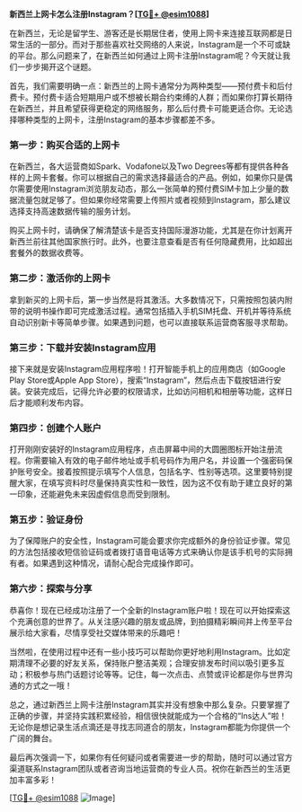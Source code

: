 **新西兰上网卡怎么注册Instagram？[[TG💪+ @esim1088](https://t.me/s/esim1088)]**

在新西兰，无论是留学生、游客还是长期居住者，使用上网卡来连接互联网都是日常生活的一部分。而对于那些喜欢社交网络的人来说，Instagram是一个不可或缺的平台。那么问题来了，在新西兰如何通过上网卡注册Instagram呢？今天就让我们一步步揭开这个谜题。

首先，我们需要明确一点：新西兰的上网卡通常分为两种类型——预付费卡和后付费卡。预付费卡适合短期用户或不想被长期合约束缚的人群；而如果你打算长期待在新西兰，并且希望获得更稳定的网络服务，那么后付费卡可能更适合你。无论选择哪种类型的上网卡，注册Instagram的基本步骤都差不多。

### 第一步：购买合适的上网卡

在新西兰，各大运营商如Spark、Vodafone以及Two Degrees等都有提供各种各样的上网卡套餐。你可以根据自己的需求选择最适合的产品。例如，如果你只是偶尔需要使用Instagram浏览朋友动态，那么一张简单的预付费SIM卡加上少量的数据流量包就足够了。但如果你经常需要上传照片或者视频到Instagram，那么建议选择支持高速数据传输的服务计划。

购买上网卡时，请确保了解清楚该卡是否支持国际漫游功能，尤其是在你计划离开新西兰前往其他国家旅行时。此外，也要注意查看是否有任何隐藏费用，比如超出套餐外的数据收费等。

### 第二步：激活你的上网卡

拿到新买的上网卡后，第一步当然是将其激活。大多数情况下，只需按照包装内附带的说明书操作即可完成激活过程。通常包括插入手机SIM托盘、开机并等待系统自动识别新卡等简单步骤。如果遇到问题，也可以直接联系运营商客服寻求帮助。

### 第三步：下载并安装Instagram应用

接下来就是安装Instagram应用程序啦！打开智能手机上的应用商店（如Google Play Store或Apple App Store），搜索“Instagram”，然后点击下载按钮进行安装。安装完成后，记得允许必要的权限请求，比如访问相机和相册等功能，这样日后才能顺利发布内容。

### 第四步：创建个人账户

打开刚刚安装好的Instagram应用程序，点击屏幕中间的大圆圈图标开始注册流程。你需要输入有效的电子邮件地址或手机号码作为用户名，并设置一个强密码保护账号安全。接着按照提示填写个人信息，包括名字、性别等选项。这里要特别提醒大家，在填写资料时尽量保持真实性和一致性，因为这不仅有助于建立良好的第一印象，还能避免未来因虚假信息而受到限制。

### 第五步：验证身份

为了保障账户的安全性，Instagram可能会要求你完成额外的身份验证步骤。常见的方法包括接收短信验证码或者拨打语音电话等方式来确认你是该手机号的实际拥有者。如果遇到这种情况，请耐心配合完成操作即可。

### 第六步：探索与分享

恭喜你！现在已经成功注册了一个全新的Instagram账户啦！现在可以开始探索这个充满创意的世界了。从关注感兴趣的朋友或品牌，到拍摄精彩瞬间并上传至平台展示给大家看，尽情享受社交媒体带来的乐趣吧！

当然啦，在使用过程中还有一些小技巧可以帮助你更好地利用Instagram。比如定期清理不必要的好友关系，保持账户整洁美观；合理安排发布时间以吸引更多互动；积极参与热门话题讨论等等。记住，每一次点击、点赞或评论都是你与世界沟通的方式之一哦！

总之，通过新西兰上网卡注册Instagram其实并没有想象中那么复杂。只要掌握了正确的步骤，并坚持实践积累经验，相信很快就能成为一个合格的“Ins达人”啦！无论你是想记录生活点滴还是寻找志同道合的朋友，Instagram都能为你提供一个广阔的舞台。

最后再次强调一下，如果你有任何疑问或者需要进一步的帮助，随时可以通过官方渠道联系Instagram团队或者咨询当地运营商的专业人员。祝你在新西兰的生活更加丰富多彩！

[[TG💪+ @esim1088](https://t.me/s/esim1088) ![Image](https://i.postimg.cc/4NQfJmqS/Snipaste-2025-05-13-00-14-12.png)]
